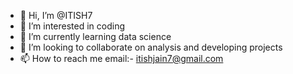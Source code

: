 - 👋 Hi, I’m @ITISH7
- 👀 I’m interested in coding 
- 🌱 I’m currently learning data science 
- 💞️ I’m looking to collaborate on analysis and developing projects
- 📫 How to reach me email:- itishjain7@gmail.com

<!---
ITISH7/ITISH7 is a ✨ special ✨ repository because its `README.md` (this file) appears on your GitHub profile.
You can click the Preview link to take a look at your changes.
--->
